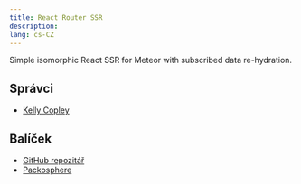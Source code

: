 ```yaml
---
title: React Router SSR
description:
lang: cs-CZ
---
```


Simple isomorphic React SSR for Meteor with subscribed data re-hydration.

## Správci
* [Kelly Copley](https://github.com/sponsors/copleykj)

## Balíček
* [GitHub repozitář](https://github.com/Meteor-Community-Packages/meteor-autocomplete)
* [Packosphere](https://packosphere.com/communitypackages/react-router-ssr)

